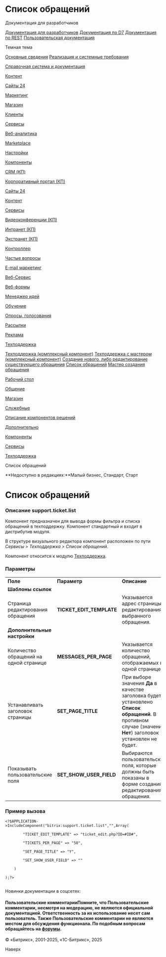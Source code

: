 # Список обращений

Документация для разработчиков

[Документация для разработчиков](https://dev.1c-bitrix.ru/api_help/)
[Документация по D7](https://dev.1c-bitrix.ru/api_d7/)
[Документация по REST](https://dev.1c-bitrix.ru/rest_help/)
[Пользовательская документация](https://dev.1c-bitrix.ru/user_help/)

Темная тема

[Основные сведения](/user_help/index.php)
[Реализация и системные требования](/user_help/reqintro.php)

[Справочная система и документация](/user_help/help/index.php)

[Контент](/user_help/content/index.php)

[Сайты 24](/user_help/sites24/index.php)

[Маркетинг](/user_help/marketing/index.php)

[Магазин](/user_help/store/index.php)

[Клиенты](/user_help/clients/index.php)

[Сервисы](/user_help/service/index.php)

[Веб-аналитика](/user_help/statistic/index.php)

[Marketplace](/user_help/marketplace/index.php)

[Настройки](/user_help/settings/index.php)

[Компоненты](/user_help/components/index.php)

[CRM (КП)](/user_help/components/crm/index.php)

[Корпоративный портал (КП)](/user_help/components/intranet/index.php)

[Сайты 24](/user_help/components/landing/index.php)

[Контент](/user_help/components/content/index.php)

[Сервисы](/user_help/components/services/index.php)

[Видеоконференции (КП)](/user_help/components/services/video/index.php)

[Интранет (КП)](/user_help/components/services/intranet/index.php)

[Экстранет (КП)](/user_help/components/services/extranet/index.php)

[Контроллер](/user_help/components/services/controller/index.php)

[Частые вопросы](/user_help/components/services/faq/index.php)

[E-mail маркетинг](/user_help/components/services/email_marketing/index.php)

[Веб-Сервис](/user_help/components/services/web_service/index.php)

[Веб-формы](/user_help/components/services/web_forms/index.php)

[Менеджер идей](/user_help/components/services/ideas_manager/index.php)

[Обучение](/user_help/components/services/learning/index.php)

[Опросы, голосования](/user_help/components/services/votes/index.php)

[Рассылки](/user_help/components/services/subscribes/index.php)

[Реклама](/user_help/components/services/advertising/index.php)

[Техподдержка](/user_help/components/services/support/index.php)

[Техподдержка (комплексный компонент)](/user_help/components/services/support/support_ticket.php)
[Техподдержка с мастером (комплексный компонент)](/user_help/components/services/support/support_wizard.php)
[Создание нового, либо редактирование существующего обращения](/user_help/components/services/support/support_ticket_edit.php)
[Список обращений](/user_help/components/services/support/support_ticket_list.php)
[Мастер создания обращения](/user_help/components/services/support/iblock_wizard.php)

[Рабочий стол](/user_help/components/services/desktop.php)

[Общение](/user_help/components/obschenie/index.php)

[Магазин](/user_help/components/magazin/index.php)

[Служебные](/user_help/components/sluzhebnie/index.php)

[Описание компонентов решений](/user_help/description_decisions/index.php)

[Дополнительно](/user_help/additional/index.php)

[Компоненты](/user_help/components/index.php)

[Сервисы](/user_help/components/services/index.php)

[Техподдержка](/user_help/components/services/support/index.php)

Список обращений

**Недоступно в редакциях:**Малый бизнес, Стандарт, Старт

# Список обращений

### Описание **support.ticket.list**

Компонент предназначен для вывода формы фильтра и списка обращений в техподдержку. Компонент стандартный и входит в дистрибутив модуля.

В структуре визуального редактора компонент расположен по пути *Сервисы > Техподдержка > Список обращений*.

Компонент относится к модулю [Техподдержка](/user_help/service/support/index.php).

### Параметры

|  |  |  |
| --- | --- | --- |
| **Поле** | **Параметр** | **Описание** |
| **Шаблоны ссылок** | | |
| Страница редактирования обращения | **TICKET\_EDIT\_TEMPLATE** | Указывается адрес страницы редактирования выбранного обращения. |
| **Дополнительные настройки** | | |
| Количество обращений на одной странице | **MESSAGES\_PER\_PAGE** | Указывается количество обращений, отображаемых на одной странице. |
| Устанавливать заголовок страницы | **SET\_PAGE\_TITLE** | При выборе значения **Да** в качестве заголовка будет установлено **Список обращений**. В противном случае (значение **Нет**) заголовок установлен не будет. |
| Показывать пользовательские поля | **SET\_SHOW\_USER\_FIELD** | Выбираются пользовательские поля, которые должны быть показаны в форме создания/редактирования обращения. |

### Пример вызова

```
<?$APPLICATION->IncludeComponent("bitrix:support.ticket.list","",Array(
		"TICKET_EDIT_TEMPLATE" => "ticket_edit.php?ID=#ID#", 
		"TICKETS_PER_PAGE" => "50", 
		"SET_PAGE_TITLE" => "Y", 
		"SET_SHOW_USER_FIELD" => "" 
	)
);?>

```

Новинки документации в соцсетях:

#### Пользовательские комментарииПомните, что Пользовательские комментарии, несмотря на модерацию, не являются официальной документацией. Ответственность за их использование несет сам пользователь. Также Пользовательские комментарии не являются местом для обсуждения функционала. По подобным вопросам обращайтесь на [форумы](http://dev.1c-bitrix.ru/community/forums/group1/).

© «Битрикс», 2001-2025, «1С-Битрикс», 2025

Наверх